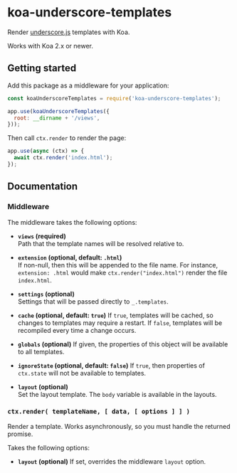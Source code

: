 # koa-underscore-templates

Render [underscore.js](http://underscorejs.org/) templates with Koa.

Works with Koa 2.x or newer.

## Getting started

Add this package as a middleware for your application:

```js
const koaUnderscoreTemplates = require('koa-underscore-templates');

app.use(koaUnderscoreTemplates({
  root: __dirname + '/views',
}));
```

Then call `ctx.render` to render the page:

```js
app.use(async (ctx) => {
  await ctx.render('index.html');
});
```

## Documentation

### Middleware

The middleware takes the following options:

* **`views` (required)**  
  Path that the template names will be resolved relative to.


* **`extension` (optional, default: `.html`)**  
  If non-null, then this will be appended to the file name. For instance, `extension: .html` would make `ctx.render("index.html")` render the file `index.html`.


* **`settings` (optional)**  
  Settings that will be passed directly to `_.templates`.


* **`cache` (optional, default: `true`)**
  If `true`, templates will be cached, so changes to templates may require a restart.
  If `false`, templates will be recompiled every time a change occurs.


* **`globals` (optional)**
  If given, the properties of this object will be available to all templates.


* **`ignoreState` (optional, default: `false`)**
  If `true`, then properties of `ctx.state` will not be available to templates.


* **`layout` (optional)**  
  Set the layout template. The `body` variable is available in the layouts.


### `ctx.render( templateName, [ data, [ options ] ] )`

Render a template. Works asynchronously, so you must handle the returned promise.

Takes the following options:
* **`layout` (optional)**
  If set, overrides the middleware `layout` option.
